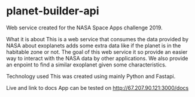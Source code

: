 # planet-builder-api
Web service created for the NASA Space Apps challenge 2019.

What it is about
This is a web service that consumes the data provided by NASA about exoplanets adds some extra data like if the planet is in the habitable zone or not. The goal of this web service it so provide an easier way to interact with the NASA data by other applications. We also provide an enpoint to find a similar exoplanet given some characteristics.

Technology used
This was created using mainly Python and Fastapi.

Live and link to docs
App can be tested on http://67.207.90.121:3000/docs

